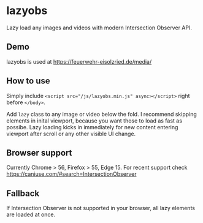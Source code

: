 # lazyobs
Lazy load any images and videos with modern Intersection Observer API.

## Demo
lazyobs is used at https://feuerwehr-eisolzried.de/media/

## How to use
Simply include `<script src="/js/lazyobs.min.js" async></script>` right before `</body>`.

Add `lazy` class to any image or video below the fold. I recommend skipping elements in inital viewport, because you want those to load as fast as possibe. Lazy loading kicks in immediately for new content entering viewport after scroll or any other visible UI change.

## Browser support
Currently Chrome > 56, Firefox > 55, Edge 15.
For recent support check https://caniuse.com/#search=IntersectionObserver

## Fallback
If Intersection Observer is not supported in your browser, all lazy elements are loaded at once.
